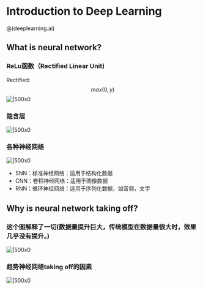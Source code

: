 # Introduction to Deep Learning
@(deeplearning.ai)
## What is neural network?
### ReLu函数（Rectified Linear Unit)
Rectified:$$max(0,y)$$
![|500x0](https://ws4.sinaimg.cn/large/006tNc79gy1fsmf89o9sij318u0pq7co.jpg)
### 隐含层
![|500x0](https://ws4.sinaimg.cn/large/006tNc79gy1fsmfhtzsnsj31840qsalt.jpg)
### 各种神经网络
![|500x0](https://ws1.sinaimg.cn/large/006tNc79gy1fsmfvygfy6j31io0qewnr.jpg)
- SNN：标准神经网络：适用于结构化数据
- CNN：卷积神经网络：适用于图像数据
- RNN：循环神经网络：适用于序列化数据，如音频，文字
## Why is neural network taking off?
### 这个图解释了一切(数据量提升巨大，传统模型在数据量很大时，效果几乎没有提升。)
![|500x0](https://ws3.sinaimg.cn/large/006tNc79gy1fsmgfsayf5j313a0lyguj.jpg)
### 趋势神经网络taking off的因素
![|500x0](https://ws1.sinaimg.cn/large/006tNc79gy1fsmgfdf8u8j313q0m249f.jpg)

